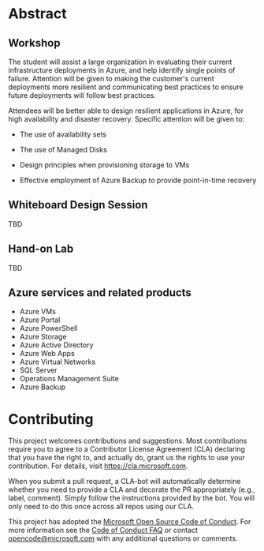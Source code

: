 # Abstract

## Workshop

The student will assist a large organization in evaluating their current infrastructure deployments in Azure, and help identify single points of failure. Attention will be given to making the customer\'s current deployments more resilient and communicating best practices to ensure future deployments will follow best practices.

Attendees will be better able to design resilient applications in Azure, for high availability and disaster recovery. Specific attention will be given to:

-   The use of availability sets

-   The use of Managed Disks

-   Design principles when provisioning storage to VMs

-   Effective employment of Azure Backup to provide point-in-time recovery


## Whiteboard Design Session
TBD

## Hand-on Lab
TBD


## Azure services and related products
- Azure VMs
- Azure Portal
- Azure PowerShell
- Azure Storage
- Azure Active Directory
- Azure Web Apps
- Azure Virtual Networks
- SQL Server
- Operations Management Suite
- Azure Backup


# Contributing

This project welcomes contributions and suggestions.  Most contributions require you to agree to a
Contributor License Agreement (CLA) declaring that you have the right to, and actually do, grant us
the rights to use your contribution. For details, visit https://cla.microsoft.com.

When you submit a pull request, a CLA-bot will automatically determine whether you need to provide
a CLA and decorate the PR appropriately (e.g., label, comment). Simply follow the instructions
provided by the bot. You will only need to do this once across all repos using our CLA.

This project has adopted the [Microsoft Open Source Code of Conduct](https://opensource.microsoft.com/codeofconduct/).
For more information see the [Code of Conduct FAQ](https://opensource.microsoft.com/codeofconduct/faq/) or
contact [opencode@microsoft.com](mailto:opencode@microsoft.com) with any additional questions or comments.


